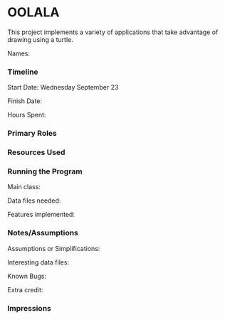 OOLALA
====

This project implements a variety of applications that take advantage of drawing using a turtle.

Names:


### Timeline

Start Date: Wednesday September 23

Finish Date: 

Hours Spent:

### Primary Roles


### Resources Used


### Running the Program

Main class:

Data files needed: 

Features implemented:



### Notes/Assumptions

Assumptions or Simplifications:

Interesting data files:

Known Bugs:

Extra credit:


### Impressions

